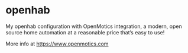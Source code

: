 # openhab
My openhab configuration with OpenMotics integration, a modern, open source home automation at a reasonable price that’s easy to use!

More info at https://www.openmotics.com
